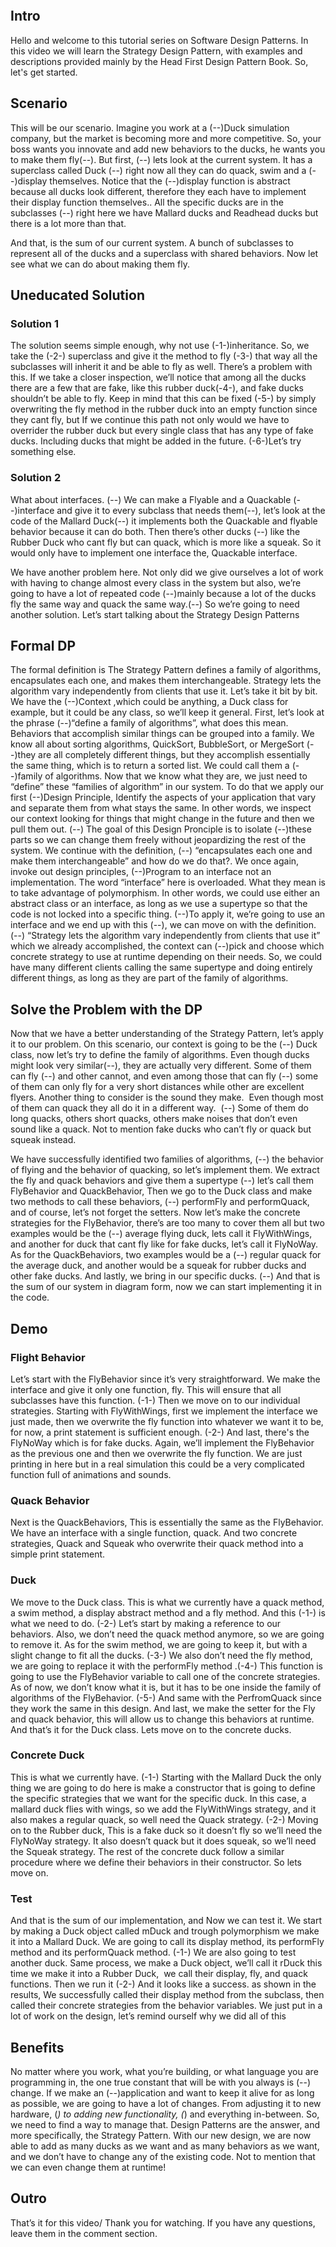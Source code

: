 ```toc
```

## Intro
Hello and welcome to this tutorial series on Software Design Patterns. In this video we will learn the Strategy Design Pattern, with examples and descriptions provided mainly by the Head First Design Pattern Book. So, let's get started.

## Scenario
This will be our scenario. Imagine you work at a (--)Duck simulation company, but the market is becoming more and more competitive. So, your boss wants you innovate and add new behaviors to the ducks, he wants you to make them fly(--). But first, (--) lets look at the current system. It has a superclass called Duck (--) right now all they can do quack, swim and a (--)display themselves. Notice that the (--)display function is abstract because all ducks look different, therefore they each have to implement their display function themselves.. All the specific ducks are in the subclasses (--) right here we have Mallard ducks and Readhead ducks but there is a lot more than that.

And that, is the sum of our current system. A bunch of subclasses to represent all of the ducks and a superclass with shared behaviors. Now let see what we can do about making them fly.

## Uneducated Solution
### Solution 1
The solution seems simple enough, why not use (-1-)inheritance. So, we take the (-2-) superclass and give it the method to fly (-3-) that way all the subclasses will inherit it and be able to fly as well. There’s a problem with this. If we take a closer inspection, we’ll notice that among all the ducks there are a few that are fake, like this rubber duck(-4-), and fake ducks shouldn’t be able to fly. Keep in mind that this can be fixed (-5-) by simply overwriting the fly method in the rubber duck into an empty function since they cant fly, but If we continue this path not only would we have to overrider the rubber duck but every single class that has any type of fake ducks. Including ducks that might be added in the future. (-6-)Let’s try something else.

### Solution 2
What about interfaces. (--) We can make a Flyable and a Quackable (--)interface and give it to every subclass that needs them(--), let’s look at the code of the Mallard Duck(--) it implements both the Quackable and flyable behavior because it can do both. Then there’s other ducks (--) like the Rubber Duck who cant fly but can quack, which is more like a squeak. So it would only have to implement one interface the, Quackable interface.

We have another problem here. Not only did we give ourselves a lot of work with having to change almost every class in the system but also, we’re going to have a lot of repeated code (--)mainly because a lot of the ducks fly the same way and quack the same way.(--) So we’re going to need another solution. Let’s start talking about the Strategy Design Patterns

## Formal DP
The formal definition is The Strategy Pattern defines a family of algorithms, encapsulates each one, and makes them interchangeable. Strategy lets the algorithm vary independently from clients that use it. Let’s take it bit by bit. We have the (--)Context ,which could be anything, a Duck class for example, but it could be any class, so we’ll keep it general. First, let’s look at the phrase (--)“define a family of algorithms”, what does this mean. Behaviors that accomplish similar things can be grouped into a family. We know all about sorting algorithms, QuickSort, BubbleSort, or MergeSort (--)they are all completely different things, but they accomplish essentially the same thing, which is to return a sorted list. We could call them a (--)family of algorithms. Now that we know what they are, we just need to “define” these “families of algorithm” in our system. To do that we apply our first (--)Design Principle, Identify the aspects of your application that vary and separate them from what stays the same. In other words, we inspect our context looking for things that might change in the future and then we pull them out. (--) The goal of this Design Pronciple is to isolate (--)these parts so we can change them freely without jeopardizing the rest of the system. We continue with the definition, (--) “encapsulates each one and make them interchangeable” and how do we do that?. We once again, invoke out design principles, (--)Program to an interface not an implementation. The word “interface” here is overloaded. What they mean is to take advantage of polymorphism. In other words, we could use either an abstract class or an interface, as long as we use a supertype so that the code is not locked into a specific thing. (--)To apply it, we’re going to use an interface and we end up with this (--), we can move on with the definition. (--) “Strategy lets the algorithm vary independently from clients that use it” which we already accomplished, the context can (--)pick and choose which concrete strategy to use at runtime depending on their needs. So, we could have many different clients calling the same supertype and doing entirely different things, as long as they are part of the family of algorithms.

## Solve the Problem with the DP
Now that we have a better understanding of the Strategy Pattern, let’s apply it to our problem. On this scenario, our context is going to be the (--) Duck class, now let’s try to define the family of algorithms. Even though ducks might look very similar(--), they are actually very different. Some of them can fly (--) and other cannot, and even among those that can fly (--) some of them can only fly for a very short distances while other are excellent flyers. Another thing to consider is the sound they make.  Even though most of them can quack they all do it in a different way.  (--) Some of them do long quacks, others short quacks, others make noises that don’t even sound like a quack. Not to mention fake ducks who can’t fly or quack but squeak instead.

We have successfully identified two families of algorithms, (--) the behavior of flying and the behavior of quacking, so let’s implement them. We extract the fly and quack behaviors and give them a supertype (--) let’s call them FlyBehavior and QuackBehavior, Then we go to the Duck class and make two methods to call these behaviors, (--) performFly and performQuack, and of course, let’s not forget the setters. Now let’s make the concrete strategies for the FlyBehavior, there’s are too many to cover them all but two examples would be the (--) average flying duck, lets call it FlyWithWings, and another for duck that cant fly like for fake ducks, let’s call it FlyNoWay. As for the QuackBehaviors, two examples would be a (--) regular quack for the average duck, and another would be a squeak for rubber ducks and other fake ducks. And lastly, we bring in our specific ducks. (--) And that is the sum of our system in diagram form, now we can start implementing it in the code.

## Demo
### Flight Behavior
Let’s start with the FlyBehavior since it’s very straightforward. We make the interface and give it only one function, fly. This will ensure that all subclasses have this function. (-1-) Then we move on to our individual strategies. Starting with FlyWithWings, first we implement the interface we just made, then we overwrite the fly function into whatever we want it to be, for now, a print statement is sufficient enough. (-2-) And last, there's the FlyNoWay which is for fake ducks. Again, we’ll implement the FlyBehavior as the previous one and then we overwrite the fly function. We are just printing in here but in a real simulation this could be a very complicated function full of animations and sounds.

### Quack Behavior
Next is the QuackBehaviors, This is essentially the same as the FlyBehavior. We have an interface with a single function, quack. And two concrete strategies, Quack and Squeak who overwrite their quack method into a simple print statement.

### Duck
We move to the Duck class. This is what we currently have a quack method, a swim method, a display abstract method and a fly method. And this (-1-) is what we need to do. (-2-) Let’s start by making a reference to our behaviors. Also, we don’t need the quack method anymore, so we are going to remove it. As for the swim method, we are going to keep it, but with a slight change to fit all the ducks. (-3-) We also don’t need the fly method, we are going to replace it with the performFly method .(-4-) This function is going to use the FlyBehavior variable to call one of the concrete strategies. As of now, we don’t know what it is, but it has to be one inside the family of algorithms of the FlyBehavior. (-5-) And same with the PerfromQuack since they work the same in this design. And last, we make the setter for the Fly and quack behavior, this will allow us to change this behaviors at runtime. And that’s it for the Duck class. Lets move on to the concrete ducks.

### Concrete Duck
This is what we currently have. (-1-) Starting with the Mallard Duck the only thing we are going to do here is make a constructor that is going to define the specific strategies that we want for the specific duck. In this case, a mallard duck flies with wings, so we add the FlyWithWings strategy, and it also makes a regular quack, so well need the Quack strategy. (-2-) Moving on to the Rubber duck, This is a fake duck so it doesn’t fly so we’ll need the FlyNoWay strategy. It also doesn’t quack but it does squeak, so we’ll need the Squeak strategy. The rest of the concrete duck follow a similar procedure where we define their behaviors in their constructor. So lets move on.

### Test
And that is the sum of our implementation, and Now we can test it. We start by making a Duck object called mDuck and trough polymorphism we make it into a Mallard Duck. We are going to call its display method, its performFly method and its performQuack method. (-1-) We are also going to test another duck. Same process, we make a Duck object, we’ll call it rDuck this time we make it into a Rubber Duck,  we call their display, fly, and quack functions. Then we run it (-2-) And it looks like a success. as shown in the results, We successfully called their display method from the subclass, then called their concrete strategies from the behavior variables. We just put in a lot of work on the design, let’s remind ourself why we did all of this

## Benefits
No matter where you work, what you’re building, or what language you are programming in, the one true constant that will be with you always is (--) change. If we make an (--)application and want to keep it alive for as long as possible, we are going to have a lot of changes. From adjusting it to new hardware, (*) to adding new functionality, (*) and everything in-between. So, we need to find a way to manage that. Design Patterns are the answer, and more specifically, the Strategy Pattern. With our new design, we are now able to add as many ducks as we want and as many behaviors as we want, and we don’t have to change any of the existing code. Not to mention that we can even change them at runtime!

## Outro
That’s it for this video/ Thank you for watching. If you have any questions, leave them in the comment section.

